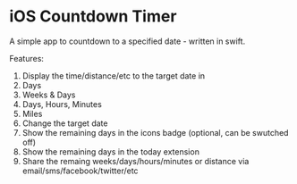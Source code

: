 iOS Countdown Timer
===================

A simple app to countdown to a specified date - written in swift.



Features:

1. Display the time/distance/etc to the target date in
 1. Days
 2. Weeks & Days
 3. Days, Hours, Minutes
 4. Miles
2. Change the target date
3. Show the remaining days in the icons badge (optional, can be swutched off)
4. Show the remaining days in the today extension
5. Share the remaing weeks/days/hours/minutes or distance via email/sms/facebook/twitter/etc
